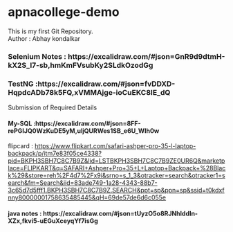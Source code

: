 # apnacollege-demo
This is my first Git Repository.
<br>
Author : Abhay kondalkar
<h3>Selenium Notes : https://excalidraw.com/#json=GnR9d9dtmH-kX2S_I7-sb,hmKmFVsubKy2SLdkOzodGg</h3> 

<h3>TestNG :https://excalidraw.com/#json=fvDDXD-HqpdcADb78k5FQ,xVMMAjge-ioCuEKC8IE_dQ</h3>
Submission of Required Details

<h4>My-SQL :https://excalidraw.com/#json=8FF-rePGIJQ0WzKuDE5yM,uljQURWes1SB_e6U_WIh0w</h4>

flipcard : https://www.flipkart.com/safari-ashper-pro-35-l-laptop-backpack/p/itm7e83f05ce4338?pid=BKPH3SBH7C8C7B9Z&lid=LSTBKPH3SBH7C8C7B9ZE0UR6Q&marketplace=FLIPKART&q=SAFARI+Ashper+Pro+35+L+Laptop+Backpack+%28Black%29&store=reh%2F4d7%2Fx9i&srno=s_1_3&otracker=search&otracker1=search&fm=Search&iid=83ade749-1a28-4343-88b7-3c65d7d5fff1.BKPH3SBH7C8C7B9Z.SEARCH&ppt=sp&ppn=sp&ssid=t0kdxfnny80000001758635485445&qH=69de57de6d6c055e

<h4> java notes : https://excalidraw.com/#json=tUyzO5o8RJNhlddIn-XZx,fkvi5-uEGuXceyqYf7isGg</h4>
<h4>  </h4>
